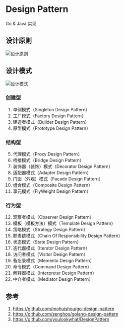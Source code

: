 # Design Pattern

Go & Java 实现

## 设计原则

![设计原则](https://github.com/mohuishou/go-design-pattern/blob/master/imgs/img01.jpg)

## 设计模式

![设计模式](https://github.com/mohuishou/go-design-pattern/blob/master/imgs/img02.jpg)

### 创建型

1. 单例模式（Singleton Design Pattern）
2. 工厂模式（Factory Design Pattern）
3. 建造者模式（Builder Design Pattern）
4. 原型模式（Prototype Design Pattern）

### 结构型

5. 代理模式（Proxy Design Pattern）
6. 桥接模式（Bridge Design Pattern）
7. 装饰器（装饰）模式（Decorator Design Pattern）
8. 适配器模式（Adapter Design Pattern）
9. 门面（外观）模式（Facade Design Pattern）
10. 组合模式（Composite Design Pattern）
11. 享元模式（FlyWeight Design Pattern）

### 行为型

12. 观察者模式（Observer Design Pattern）
13. 模板（模板方法）模式（Template Design Pattern）
14. 策略模式（Strategy Design Pattern）
15. 职责链模式（Chain Of Responsibility Design Pattern）
16. 状态模式（State Design Pattern）
17. 迭代器模式（Iterator Design Pattern）
18. 访问者模式（Visitor Design Pattern）
19. 备忘录模式（Memento Design Pattern）
20. 命令模式（Command Design Pattern）
21. 解释器模式（Interpreter Design Pattern）
22. 中介者模式（Mediator Design Pattern）

## 参考

1. https://github.com/mohuishou/go-design-pattern
2. https://github.com/senghoo/golang-design-pattern
3. https://github.com/youlookwhat/DesignPattern
